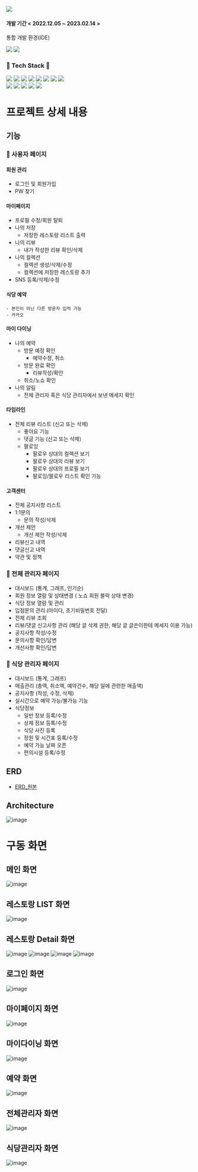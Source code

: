<img src="https://capsule-render.vercel.app/api?type=waving&color=auto&height=200&section=header&text=catchTable&fontSize=90" />

<h4> 개발 기간 < 2022.12.05 ~ 2023.02.14 > </h4>
	
통합 개발 환경(IDE)
<div align="LEFT">
	<img src="https://img.shields.io/badge/IntelliJIDEA-000000?style=flat&logo=INTELLIJIDEA&logoColor=white" />
	<img src="https://img.shields.io/badge/Visual Studio Code-007ACC?style=flat&logo=Visual Studio Code&logoColor=white" />
</div>

<div align="LEFT">
	<h3> 🌈 Tech Stack 🌈 </h3>
	<img src="https://img.shields.io/badge/Java-007396?style=flat&logo=Java&logoColor=white" />
	<img src="https://img.shields.io/badge/HTML5-E34F26?style=flat&logo=HTML5&logoColor=white" />
	<img src="https://img.shields.io/badge/CSS3-1572B6?style=flat&logo=CSS3&logoColor=white" />
	<img src="https://img.shields.io/badge/JavaScript-lightgrey?style=flat&logo=JavaScript&logoColor=#F7DF1E" />
	<img src="https://img.shields.io/badge/jQuery-blueviolet?style=flat&logo=jQuery&logoColor=#0769AD" />
	<img src="https://img.shields.io/badge/Thymeleaf-green?style=flat&logo=Thymeleaf&logoColor=#005F0F" />
	<img src="https://img.shields.io/badge/Vue.js-yellowgreen?style=flat&logo=Vue.js&logoColor=#4FC08D" />
	<img src="https://img.shields.io/badge/ajax-007396?style=flat&logo=ajax&logoColor=white" />
	<br>
	<img src="https://img.shields.io/badge/Spring Boot-yellow?style=flat&logo=Spring Boot&logoColor=#6DB33F" />
	<img src="https://img.shields.io/badge/MySQL-9cf?style=flat&logo=MySQL&logoColor=#4479A1" />
	<img src="https://img.shields.io/badge/Spring Security -6DB33F?style=flat&logo=Spring Security&logoColor=white" />
  	<img src="https://img.shields.io/badge/JPA_Hibernate -59666C?style=flat&logo=Hibernate&logoColor=white" />
	<img src="https://img.shields.io/badge/KakaoAPI -FFCD00?style=flat&logo=Kakao&logoColor=brown" />	
</div>

# 프로젝트 상세 내용 

## 기능
### 👩 사용자 페이지
#### 회원 관리
- 로그인 및 회원가입
- PW 찾기
#### 마이페이지
- 프로필 수정/회원 탈퇴
- 나의 저장
	- 저장한 레스토랑 리스트 출력
- 나의 리뷰 
	- 내가 작성한 리뷰 확인/삭제
- 나의 컬렉션 
	- 컬렉션 생성/삭제/수정
	- 컬렉션에 저장한 레스토랑 추가
- SNS 등록/삭제/수정
#### 식당 예약
	- 본인이 아닌 다른 방문자 입력 가능
	- 카카오 
#### 마이 다이닝
- 나의 예약
	- 방문 예정 확인
		- 예약수정, 취소
	- 방문 완료 확인
		- 리뷰작성/확인
	- 취소/노쇼 확인
- 나의 알림
	- 전체 관리자 혹은 식당 관리자에서 보낸 메세지 확인
#### 타임라인
- 전체 리뷰 리스트 (신고 또는 삭제)
	- 좋아요 기능
	- 댓글 기능 (신고 또는 삭제)
	- 팔로잉
		- 팔로우 상대의 컬렉션 보기
		- 팔로우 상대의 리뷰 보기
		- 팔로우 상대의 프로필 보기
		- 팔로잉/팔로우 리스트 확인 가능
#### 고객센터
- 전체 공지사항 리스트
- 1:1문의
	- 문의 작성/삭제
- 개선 제안
	- 개선 제안 작성/삭제
- 리뷰신고 내역
- 댓글신고 내역
- 약관 및 정책

### 👤 전체 관리자 페이지
- 대시보드 (통계, 그래프, 인기순)
- 회원 정보 열람 및 상태변경 ( 노쇼 회원 블락 상태 변경)
- 식당 정보 열람 및 관리
- 입점문의 관리 (아이다, 초기비밀번호 전달)
- 전체 리뷰 조회
- 리뷰/댓글 신고사항 관리 (해당 글 삭제 권한, 해당 글 글쓴이한테 메세지 이용 가능)
- 공지사항 작성/수정
- 문의사항 확인/답변
- 개선사항 확인/답변

### 👤 식당 관리자 페이지
- 대시보드 (통계, 그래프)
- 매출관리 (총액, 취소액, 예약건수, 해당 일에 관련한 매출액)
- 공지사항 (작성, 수정, 삭제)
- 실시간으로 예약 가능/불가능 기능
- 식당정보 
	- 일반 정보 등록/수정
	- 상제 정보 등록/수정
	- 식당 사진 등록
	- 정원 및 시간표 등록/수정
	- 예약 가능 날짜 오픈
	- 편의시설 등록/수정

## ERD
* [ERD_원본](https://github.com/ghdwhd0302/catchMind/blob/main/src/main/resources/static/images/erd11.png?raw=true)
	
## Architecture
![image](https://github.com/ghdwhd0302/catchMind/blob/main/src/main/resources/static/images/tech.png?raw=true)	

# 구동 화면
## 메인 화면
![image](https://github.com/ghdwhd0302/catchMind/blob/main/src/main/resources/static/images/index.png?raw=true)

## 레스토랑 LIST 화면
![image](https://github.com/ghdwhd0302/catchMind/blob/main/src/main/resources/static/images/shoplist.png?raw=true)

## 레스토랑 Detail 화면
![image](https://github.com/ghdwhd0302/catchMind/blob/main/src/main/resources/static/images/shopdetail1.png?raw=true)
![image](https://github.com/ghdwhd0302/catchMind/blob/main/src/main/resources/static/images/shopdetail2.png?raw=true)
![image](https://github.com/ghdwhd0302/catchMind/blob/main/src/main/resources/static/images/shopdetail3.png?raw=true)
![image](https://github.com/ghdwhd0302/catchMind/blob/main/src/main/resources/static/images/shopdetail4.png?raw=true)

## 로그인 화면
![image](https://github.com/ghdwhd0302/catchMind/blob/main/src/main/resources/static/images/login.png?raw=true)

## 마이페이지 화면
![image](https://github.com/ghdwhd0302/catchMind/blob/main/src/main/resources/static/images/mypage.png?raw=true)

## 마이다이닝 화면
![image](https://github.com/ghdwhd0302/catchMind/blob/main/src/main/resources/static/images/mydining.png?raw=true)

## 예약 화면
![image](https://github.com/ghdwhd0302/catchMind/blob/main/src/main/resources/static/images/reservation.png?raw=true)

## 전체관리자 화면
![image](https://github.com/ghdwhd0302/catchMind/blob/main/src/main/resources/static/images/admin.png?raw=true)

## 식당관리자 화면
![image](https://github.com/ghdwhd0302/catchMind/blob/main/src/main/resources/static/images/shopadmin.png?raw=true)
